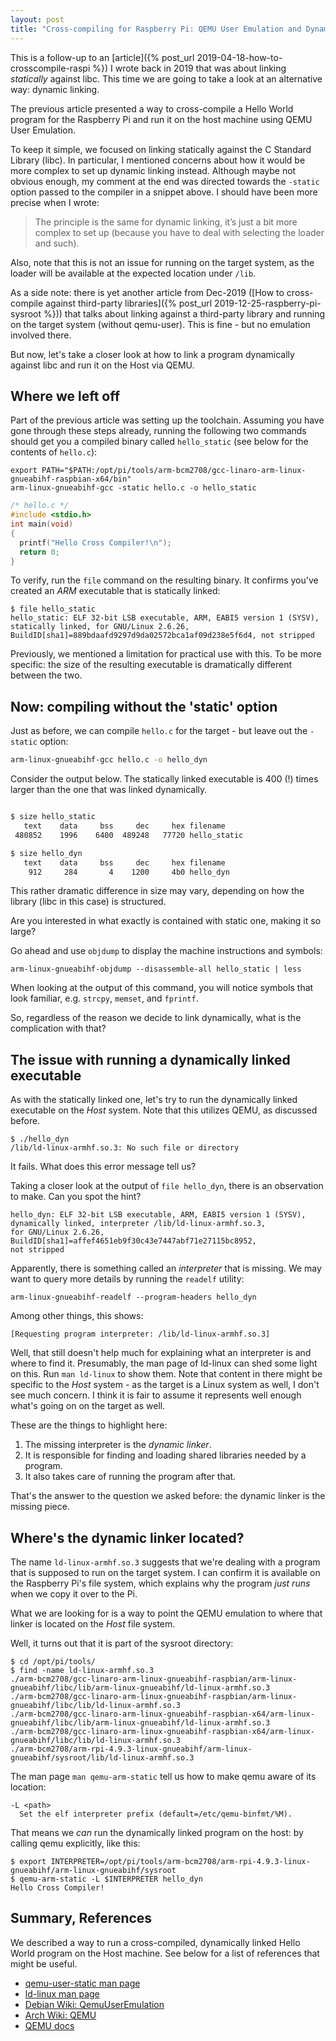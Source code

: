 ```yaml
---
layout: post
title: "Cross-compiling for Raspberry Pi: QEMU User Emulation and Dynamic Linking"
---
```


This is a follow-up to an [article]({% post_url 2019-04-18-how-to-crosscompile-raspi %}) I wrote back in 2019 that was about linking *statically* against libc. This time we are going to take a look at an alternative way: dynamic linking.

The previous article presented a way to cross-compile a Hello World program for the Raspberry Pi and run it on the host machine using QEMU User Emulation.

To keep it simple, we focused on linking statically against the C Standard Library (libc). In particular, I mentioned concerns about how it would be more complex to set up dynamic linking instead. Although maybe not obvious enough, my comment at the end was directed towards the `-static` option passed to the compiler in a snippet above. I should have been more precise when I wrote:
> The principle is the same for dynamic linking, it’s just a bit more complex to set up (because you have to deal with selecting the loader and such).

Also, note that this is not an issue for running on the target system, as the loader will be available at the expected location under `/lib`.

As a side note: there is yet another article from Dec-2019 ([How to cross-compile against third-party libraries]({% post_url 2019-12-25-raspberry-pi-sysroot %})) that talks about linking against a third-party library and running on the target system (without qemu-user). This is fine - but no emulation involved there.

But now, let's take a closer look at how to link a program dynamically against libc and run it on the Host via QEMU.

## Where we left off

Part of the previous article was setting up the toolchain. Assuming you have gone through these steps already, running the following two commands should get you a compiled binary called `hello_static` (see below for the contents of `hello.c`):

```
export PATH="$PATH:/opt/pi/tools/arm-bcm2708/gcc-linaro-arm-linux-gnueabihf-raspbian-x64/bin"
arm-linux-gnueabihf-gcc -static hello.c -o hello_static
```

```c
/* hello.c */
#include <stdio.h>
int main(void)
{
  printf("Hello Cross Compiler!\n");
  return 0;
}
```

To verify, run the `file` command on the resulting binary. It confirms you've created an *ARM* executable that is statically linked:
```
$ file hello_static 
hello_static: ELF 32-bit LSB executable, ARM, EABI5 version 1 (SYSV), statically linked, for GNU/Linux 2.6.26, BuildID[sha1]=889bdaafd9297d9da02572bca1af09d238e5f6d4, not stripped
```

Previously, we mentioned a limitation for practical use with this. To be more specific: the size of the resulting executable is dramatically different between the two.

## Now: compiling without the 'static' option

Just as before, we can compile `hello.c` for the target - but leave out the `-static` option:
```bash
arm-linux-gnueabihf-gcc hello.c -o hello_dyn
```

Consider the output below. The statically linked executable is 400 (!) times larger than the one that was linked dynamically.

```bash

$ size hello_static
   text    data     bss     dec     hex filename
 480852    1996    6400  489248   77720 hello_static

$ size hello_dyn
   text    data     bss     dec     hex filename
    912     284       4    1200     4b0 hello_dyn
```

This rather dramatic difference in size may vary, depending on how the library (libc in this case) is structured.

Are you interested in what exactly is contained with static one, making it so large?

Go ahead and use `objdump` to display the machine instructions and symbols:
```
arm-linux-gnueabihf-objdump --disassemble-all hello_static | less
```

When looking at the output of this command, you will notice symbols that look familiar, e.g. `strcpy`, `memset`, and `fprintf`.

So, regardless of the reason we decide to link dynamically, what is the complication with that?

## The issue with running a dynamically linked executable
As with the statically linked one, let's try to run the dynamically linked executable on the *Host* system. Note that this utilizes QEMU, as discussed before.
```
$ ./hello_dyn 
/lib/ld-linux-armhf.so.3: No such file or directory
```

It fails. What does this error message tell us?

Taking a closer look at the output of `file hello_dyn`, there is an observation to make. Can you spot the hint?

```
hello_dyn: ELF 32-bit LSB executable, ARM, EABI5 version 1 (SYSV),
dynamically linked, interpreter /lib/ld-linux-armhf.so.3,
for GNU/Linux 2.6.26, BuildID[sha1]=affef4651eb9f30c43e7447abf71e27115bc8952,
not stripped
```

Apparently, there is something called an *interpreter* that is missing. We may want to query more details by running the `readelf` utility:
```
arm-linux-gnueabihf-readelf --program-headers hello_dyn
```

Among other things, this shows:

```
[Requesting program interpreter: /lib/ld-linux-armhf.so.3]
```

Well, that still doesn't help much for explaining what an interpreter is and where to find it. Presumably, the man page of ld-linux can shed some light on this. Run `man ld-linux` to show them. Note that content in there might be specific to the *Host* system - as the target is a Linux system as well, I don't see much concern. I think it is fair to assume it represents well enough what's going on on the target as well.

These are the things to highlight here:
1. The missing interpreter is the *dynamic linker*.
1. It is responsible for finding and loading shared libraries needed by a program.
1. It also takes care of running the program after that.

That's the answer to the question we asked before: the dynamic linker is the missing piece.

## Where's the dynamic linker located?
The name `ld-linux-armhf.so.3` suggests that we're dealing with a program that is supposed to run on the target system. I can confirm it is available on the Raspberry Pi's file system, which explains why the program *just runs* when we copy it over to the Pi.

What we are looking for is a way to point the QEMU emulation to where that linker is located on the *Host* file system.

Well, it turns out that it is part of the sysroot directory:
```
$ cd /opt/pi/tools/
$ find -name ld-linux-armhf.so.3
./arm-bcm2708/gcc-linaro-arm-linux-gnueabihf-raspbian/arm-linux-gnueabihf/libc/lib/arm-linux-gnueabihf/ld-linux-armhf.so.3
./arm-bcm2708/gcc-linaro-arm-linux-gnueabihf-raspbian/arm-linux-gnueabihf/libc/lib/ld-linux-armhf.so.3
./arm-bcm2708/gcc-linaro-arm-linux-gnueabihf-raspbian-x64/arm-linux-gnueabihf/libc/lib/arm-linux-gnueabihf/ld-linux-armhf.so.3
./arm-bcm2708/gcc-linaro-arm-linux-gnueabihf-raspbian-x64/arm-linux-gnueabihf/libc/lib/ld-linux-armhf.so.3
./arm-bcm2708/arm-rpi-4.9.3-linux-gnueabihf/arm-linux-gnueabihf/sysroot/lib/ld-linux-armhf.so.3
```

The man page `man qemu-arm-static` tell us how to make qemu aware of its location:

```
-L <path>
  Set the elf interpreter prefix (default=/etc/qemu-binfmt/%M).
```

That means we *can* run the dynamically linked program on the host: by calling qemu explicitly, like this:
```
$ export INTERPRETER=/opt/pi/tools/arm-bcm2708/arm-rpi-4.9.3-linux-gnueabihf/arm-linux-gnueabihf/sysroot
$ qemu-arm-static -L $INTERPRETER hello_dyn
Hello Cross Compiler!
```

## Summary, References
We described a way to run a cross-compiled, dynamically linked Hello World program on the Host machine. See below for a list of references that might be useful.

- [qemu-user-static man page](https://manpages.debian.org/testing/qemu-user-static/qemu-arm-static.1.en.html)
- [ld-linux man page](https://linux.die.net/man/8/ld-linux)
- [Debian Wiki: QemuUserEmulation](https://wiki.debian.org/QemuUserEmulation)
- [Arch Wiki: QEMU](https://wiki.archlinux.org/title/QEMU)
- [QEMU docs](https://qemu-project.gitlab.io/qemu/user/index.html)
